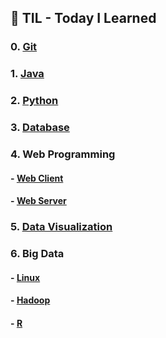 ## :notebook_with_decorative_cover:  TIL - Today I Learned

### 0. [Git](./Git)

### 1. [Java](./Java)

### 2. [Python](./Python)

### 3. [Database](./Database/190701)

### 4. Web Programming

#### 	- [Web Client](./WebClient)

#### 	- [Web Server](./WebServer)

### 5. [Data Visualization](./DataVisualization)

### 6. Big Data

#### 	- [Linux](./Linux)

#### 	- [Hadoop](./Hadoop)

#### 	- [R](./R)
